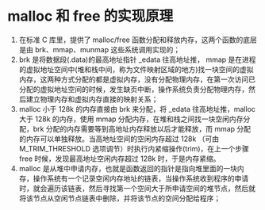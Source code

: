# malloc 和 free 的实现原理

1. 在标准 C 库里，提供了 malloc/free 函数分配和释放内存，这两个函数的底层是由 brk、mmap、munmap 这些系统调用实现的；
2. brk 是将数据段(.data)的最高地址指针 _edata 往高地址推， mmap 是在进程的虚拟地址空间中(堆和栈中间，称为文件映射区域的地方)找一块空间的虚拟内存，这两种方式分配的都是虚拟内存，没有分配物理内存，在第一次访问已分配的虚拟地址空间的时候，发生缺页中断，操作系统负责分配物理内存，然后建立物理内存和虚拟内存直接的映射关系；
3. malloc 小于 128k 的内存直接由 brk 来分配，将 _edata 往高地址推，malloc 大于 128k 的内存，使用 mmap 分配内存，在堆和栈之间找一块空闲内存分配，brk 分配的内存需要等到高地址内存释放以后才能释放，而 mmap 分配的内存可以单独释放。当高地址空间的空闲内存超过 128k （可由M_TRIM_THRESHOLD 选项调节）时执行内紧缩操作(trim)，在上一个步骤 free 时候，发现最高地址空闲内存超过 128k 时，于是内存紧缩。
4. malloc 是从堆中申请内存，也就是函数返回的指针是指向堆里面的一块内存，操作系统有一个记录空闲内存地址的链表，当操作系统收到程序的申请时，就会遍历该链表，然后寻找第一个空间大于所申请空间的堆节点，然后就将该节点从空闲节点链表中删除，并将该节点的空间分配给程序；